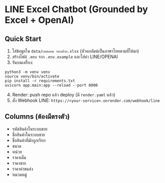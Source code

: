 # LINE Excel Chatbot (Grounded by Excel + OpenAI)

## Quick Start
1) ใส่ข้อมูลใน `data/เทสบอท รอบท้าย.xlsx` (หัวคอลัมน์เป็นภาษาไทยตามที่ให้มา)
2) สร้างไฟล์ `.env` จาก `.env.example` และใส่ค่า LINE/OPENAI
3) รันบนเครื่อง:
```
python3 -m venv venv
source venv/bin/activate
pip install -r requirements.txt
uvicorn app.main:app --reload --port 8000
```
4) Render: push repo แล้ว deploy (มี `render.yaml` แล้ว)
5) ตั้ง Webhook LINE: `https://<your-service>.onrender.com/webhook/line`

## Columns (ต้องมีตรงตัว)
- รหัสสินค้าในระบบขาย
- ชื่อสินค้าในระบบขาย
- ชื่อสินค้าที่มักถูกเรียก
- ขนาด
- หน่วย
- ราคาเต็ม
- ราคาขาย
- ราคาค่าขนส่ง
- หมวดหมู่
